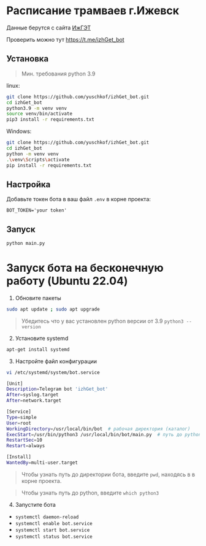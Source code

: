 # Расписание трамваев г.Ижевск

Данные берутся с сайта [ИжГЭТ](https://ижгэт.рф/rasp/)

Проверить можно тут https://t.me/izhGet_bot

## Установка
> Мин. требования python 3.9

linux:
```bash
git clone https://github.com/yuschkof/izhGet_bot.git
cd izhGet_bot
python3.9 -m venv venv
source venv/bin/activate
pip3 install -r requirements.txt
```
Windows:
```bash
git clone https://github.com/yuschkof/izhGet_bot.git
cd izhGet_bot
python -m venv venv
.\venv\Scripts\activate
pip install -r requirements.txt
```

## Настройка
Добавьте токен бота в ваш файл `.env` в корне проекта:
```shell
BOT_TOKEN='your token'
```

## Запуск
```bash
python main.py
```

# Запуск бота на бесконечную работу (Ubuntu 22.04)

1. Обновите пакеты
  ```bash
  sudo apt update ; sudo apt upgrade
  ```
  > Убедитесь что у вас установлен python версии от 3.9 `python3 --version`

2. Установите systemd
  ```bash
  apt-get install systemd
  ```
3. Настройте файл конфигурации
  ```bash
  vi /etc/systemd/system/bot.service
  ```
  ```bash
  [Unit]
  Description=Telegram bot 'izhGet_bot'
  After=syslog.target
  After=network.target

  [Service]
  Type=simple
  User=root
  WorkingDirectory=/usr/local/bin/bot  # рабочая директория (каталог)
  ExecStart=/usr/bin/python3 /usr/local/bin/bot/main.py  # путь до python и основного файла бота
  RestartSec=10
  Restart=always

  [Install]
  WantedBy=multi-user.target
  ```
  > Чтобы узнать путь до директории бота, введите `pwd`, находясь в в корне проекта.
  
  > Чтобы узнать путь до python, введите `which python3`
4. Запустите бота
  * ```systemctl daemon-reload```
  * ```systemctl enable bot.service```
  * ```systemctl start bot.service```
  * ```systemctl status bot.service```
